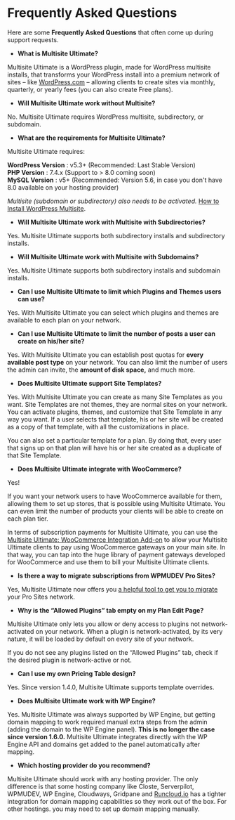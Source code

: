 # Frequently Asked Questions

Here are some **Frequently Asked Questions** that often come up during support requests.

  * **What is Multisite Ultimate?**

Multisite Ultimate is a WordPress plugin, made for WordPress multisite installs, that transforms your WordPress install into a premium network of sites – like [WordPress.com](https://WordPress.com) – allowing clients to create sites via monthly, quarterly, or yearly fees (you can also create Free plans).

  * **Will Multisite Ultimate work without Multisite?**

No. Multisite Ultimate requires WordPress multisite, subdirectory, or subdomain.

  * **What are the requirements for Multisite Ultimate?**

Multisite Ultimate requires:

**WordPress Version** : v5.3+ (Recommended: Last Stable Version)  
**PHP Version** : 7.4.x (Support to > 8.0 coming soon)  
**MySQL Version** : v5+ (Recommended: Version 5.6, in case you don't have 8.0 available on your hosting provider)

_Multisite (subdomain or subdirectory) also needs to be activated._ [How to Install WordPress Multisite](https://support.delta.nextpress.co/hc/wp-ultimo/articles/1677127280-how-do-i-install-word_press-multisite).

  * **Will Multisite Ultimate work with Multisite with Subdirectories?**

Yes. Multisite Ultimate supports both subdirectory installs and subdirectory installs.

  * **Will Multisite Ultimate work with Multisite with Subdomains?**

Yes. Multisite Ultimate supports both subdirectory installs and subdomain installs.

  * **Can I use Multisite Ultimate to limit which Plugins and Themes users can use?**

Yes. With Multisite Ultimate you can select which plugins and themes are available to each plan on your network.

  * **Can I use Multisite Ultimate to limit the number of posts a user can create on his/her site?**

Yes. With Multisite Ultimate you can establish post quotas for **every available post type** on your network. You can also limit the number of users the admin can invite, the **amount of disk space,** and much more.

  * **Does Multisite Ultimate support Site Templates?**

Yes. With Multisite Ultimate you can create as many Site Templates as you want. Site Templates are not themes, they are normal sites on your network. You can activate plugins, themes, and customize that Site Template in any way you want. If a user selects that template, his or her site will be created as a copy of that template, with all the customizations in place.

You can also set a particular template for a plan. By doing that, every user that signs up on that plan will have his or her site created as a duplicate of that Site Template.

  * **Does Multisite Ultimate integrate with WooCommerce?**

Yes!

If you want your network users to have WooCommerce available for them, allowing them to set up stores, that is possible using Multisite Ultimate. You can even limit the number of products your clients will be able to create on each plan tier.

In terms of subscription payments for Multisite Ultimate, you can use the [Multisite Ultimate: WooCommerce Integration Add-on](https://wpultimo.com/addons/wp-ultimo-woocommerce/) to allow your Multisite Ultimate clients to pay using WooCommerce gateways on your main site. In that way, you can tap into the huge library of payment gateways developed for WooCommerce and use them to bill your Multisite Ultimate clients.

  * **Is there a way to migrate subscriptions from WPMUDEV Pro Sites?**

Yes, Multisite Ultimate now offers you [a helpful tool to get you to migrate](https://wpultimo.com/addons/wp-ultimo-pro-sites-migrator/) your Pro Sites network.

  * **Why is the “Allowed Plugins” tab empty on my Plan Edit Page?**

Multisite Ultimate only lets you allow or deny access to plugins not network-activated on your network. When a plugin is network-activated, by its very nature, it will be loaded by default on every site of your network.

If you do not see any plugins listed on the “Allowed Plugins” tab, check if the desired plugin is network-active or not.

  * **Can I use my own Pricing Table design?**

Yes. Since version 1.4.0, Multisite Ultimate supports template overrides.

  * **Does Multisite Ultimate work with WP Engine?**

Yes. Multisite Ultimate was always supported by WP Engine, but getting domain mapping to work required manual extra steps from the admin (adding the domain to the WP Engine panel). **This is no longer the case since version 1.6.0.** Multisite Ultimate integrates directly with the WP Engine API and domains get added to the panel automatically after mapping.

  * **Which hosting provider do you recommend?**

Multisite Ultimate should work with any hosting provider. The only difference is that some hosting company like Closte, Serverpilot, WPMUDEV, WP Engine, Cloudways, Gridpane and [Runcloud.io](http://Runcloud.io) has a tighter integration for domain mapping capabilities so they work out of the box. For other hostings. you may need to set up domain mapping manually.
